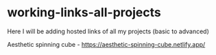 # working-links-all-projects
Here I will be adding hosted links of all my projects (basic to advanced)

Aesthetic spinning cube - https://aesthetic-spinning-cube.netlify.app/
